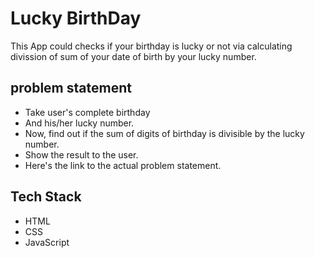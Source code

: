 # Lucky BirthDay

This App could checks if your birthday is lucky or not via calculating divission of sum of your date of birth by your lucky number.

## problem statement

- Take user's complete birthday
- And his/her lucky number.
- Now, find out if the sum of digits of birthday is divisible by the lucky number.
- Show the result to the user.
- Here's the link to the actual problem statement.

## Tech Stack

- HTML
- CSS
- JavaScript
